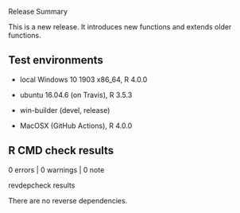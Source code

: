 
Release Summary


This is a new release. It introduces new functions and extends older functions. 

## Test environments

* local Windows 10 1903 x86_64, R 4.0.0 

* ubuntu 16.04.6 (on Travis), R 3.5.3

* win-builder (devel, release)

* MacOSX (GitHub Actions), R 4.0.0 

## R CMD check results

0 errors | 0 warnings | 0 note

revdepcheck results

There are  no reverse dependencies.

